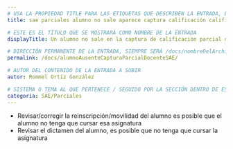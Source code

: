 ```yaml
---
# USA LA PROPIEDAD TITLE PARA LAS ETIQUETAS QUE DESCRIBEN LA ENTRADA, ÉSTAS SERÁ USADO EN LA BÚSQUEDA
title: sae parciales alumno no sale aparece captura calificación calificacion parcial docente

# ESTE ES EL TÍTULO QUE SE MOSTRARÁ COMO NOMBRE DE LA ENTRADA
displayTitle: Un alumno no sale en la captura de calificación parcial docente

# DIRECCIÓN PERMANENTE DE LA ENTRADA, SIEMPRE SERÁ /docs/nombreDelArchivo/
permalink: /docs/alumnoAusenteCapturaParcialDocenteSAE/

# AUTOR DEL CONTENIDO DE LA ENTRADA A SUBIR
autor: Rommel Ortiz González

# SISTEMA O TEMA AL QUE PERTENECE / SEGUIDO POR LA SECCIÓN DENTRO DE ESE SISTEMA O TEMA
categoria: SAE/Parciales
---
```


- Revisar/corregir la reinscripción/movilidad del alumno es posible que el alumno no tenga que cursar esa asignatura
- Revisar el dictamen del alumno, es posible que no tenga que cursar la asignatura